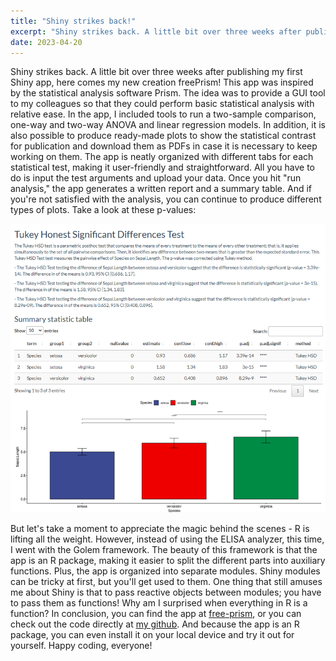 ```yaml
---
title: "Shiny strikes back!"
excerpt: "Shiny strikes back. A little bit over three weeks after publishing my first Shiny app, here comes my new creation freePrism! This app"
date: 2023-04-20
---
```

Shiny strikes back. A little bit over three weeks after publishing my first Shiny app, here comes my new creation freePrism! This app was inspired by the statistical analysis software Prism. The idea was to provide a GUI tool to my colleagues so that they could perform basic statistical analysis with relative ease. In the app, I included tools to run a two-sample comparison, one-way and two-way ANOVA and linear regression models. In addition, it is also possible to produce ready-made plots to show the statistical contrast for publication and download them as PDFs in case it is necessary to keep working on them. 
The app is neatly organized with different tabs for each statistical test, making it user-friendly and straightforward. All you have to do is input the test arguments and upload your data. Once you hit "run analysis," the app generates a written report and a summary table. And if you're not satisfied with the analysis, you can continue to produce different types of plots.
Take a look at these p-values:

![image](/images/freePrism_image.png)

But let's take a moment to appreciate the magic behind the scenes - R is lifting all the weight. However, instead of using the ELISA analyzer, this time, I went with the Golem framework. The beauty of this framework is that the app is an R package, making it easier to split the different parts into auxiliary functions. Plus, the app is organized into separate modules. Shiny modules can be tricky at first, but you'll get used to them. One thing that still amuses me about Shiny is that to pass reactive objects between modules; you have to pass them as functions! Why am I surprised when everything in R is a function?
In conclusion, you can find the app at [free-prism](https://phisanti.shinyapps.io/free-prism/), or you can check out the code directly at [my github](https://github.com/phisanti/freePrism). And because the app is an R package, you can even install it on your local device and try it out for yourself. Happy coding, everyone!